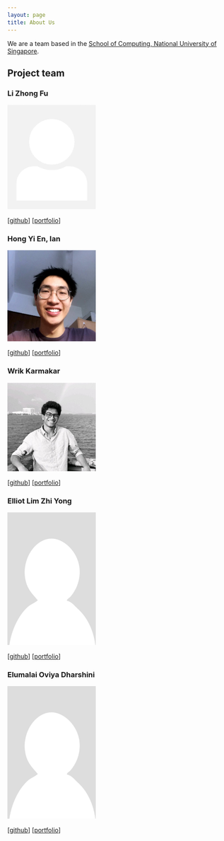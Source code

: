```yaml
---
layout: page
title: About Us
---
```


We are a team based in the [School of Computing, National University of Singapore](http://www.comp.nus.edu.sg).


## Project team

### Li Zhong Fu

<img src="images/zhongfu.png" width="200px">

[[github](https://github.com/zhongfu)]
[[portfolio](team/zhongfu.md)]

### Hong Yi En, Ian

<img src="images/ian-from-dover.png" width="200px">

[[github](http://github.com/ian-from-dover)]
[[portfolio](team/ian-from-dover.md)]

### Wrik Karmakar

<img src="images/thewrik.png" width="200px">

[[github](http://github.com/thewrik)] [[portfolio](team/thewrik.md)]

### Elliot Lim Zhi Yong

<img src="images/spyobird.png" width="200px">

[[github](http://github.com/spyobird)]
[[portfolio](team/spyobird.md)]


### Elumalai Oviya Dharshini

<img src="images/ovidharshini.png" width="200px">

[[github](http://github.com/ovidharshini)]
[[portfolio](team/ovidharshini.md)]

